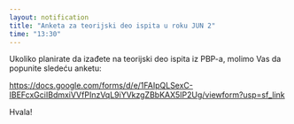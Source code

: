 ```yaml
---
layout: notification
title: "Anketa za teorijski deo ispita u roku JUN 2"
time: "13:30"
---
```


Ukoliko planirate da izađete na teorijski deo ispita iz PBP-a, molimo Vas da popunite sledeću anketu:

https://docs.google.com/forms/d/e/1FAIpQLSexC-IBEFcxGciIBdmxiVVfPInzVqL9iYVkzgZBbKAX5IP2Ug/viewform?usp=sf_link

Hvala!